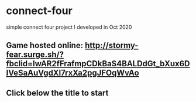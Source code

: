 # connect-four
simple connect four project I developed in Oct 2020

## Game hosted online:  http://stormy-fear.surge.sh/?fbclid=IwAR2fFrafmpCDkBaS4BALDdGt_bXux6DIVeSaAuVgdXI7rxXa2pgJFOqWvAo

## Click below the title to start
